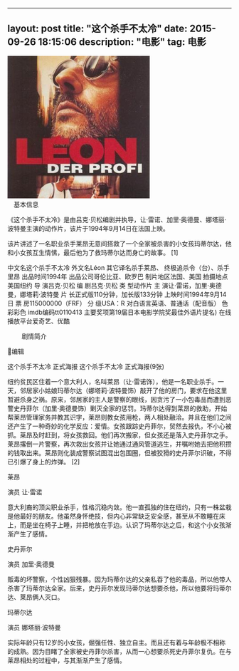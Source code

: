  ---
layout: post
title: "这个杀手不太冷"
date: 2015-09-26 18:15:06 
description: "电影"
tag: 电影
---


<div>
<img src="/images/7.jpg">
	</div>
　基本信息 


《这个杀手不太冷》是由吕克·贝松编剧并执导，让·雷诺、加里·奥德曼、娜塔丽·波特曼主演的动作片，该片于1994年9月14日在法国上映。

该片讲述了一名职业杀手莱昂无意间搭救了一个全家被杀害的小女孩玛蒂尔达，他和小女孩互生情愫，最后他为了救玛蒂尔达而身亡的故事。 [1]  

中文名这个杀手不太冷 外文名Léon 其它译名杀手莱昂、 终极追杀令（台）、杀手里昂 出品时间1994年 出品公司哥伦比亚、欧罗巴 制片地区法国、美国 拍摄地点美国纽约 导    演吕克·贝松 编    剧吕克·贝松 类    型动作片 主    演让·雷诺，加里·奥德曼，娜塔莉·波特曼 片    长正式版110分钟，加长版133分钟 上映时间1994年9月14日 票    房115000000（FRF） 分    级USA：R 对白语言英语、普通话（配音版） 色    彩彩色 imdb编码tt0110413 主要奖项第19届日本电影学院奖最佳外语片提名) 在线播放平台爱奇艺、优酷 

　　
剧情简介

编辑



这个杀手不太冷 正式海报
这个杀手不太冷 正式海报(9张) 




纽约贫民区住着一个意大利人，名叫莱昂（让·雷诺饰），他是一名职业杀手。一天，邻居家小姑娘玛蒂尔达（娜塔莉·波特曼饰）敲开了他的房门，要求在他这里暂避杀身之祸。原来，邻居家的主人是警察的眼线，因贪污了一小包毒品而遭到恶警史丹菲尔（加里·奥德曼饰）剿灭全家的惩罚。玛蒂尔达得到莱昂的救助，开始帮莱昂管理家务并教其识字，莱昂则教女孩用枪，两人相处融洽。并且在他们之间还产生了一种奇妙的化学反应：爱情。女孩跟踪史丹菲尔，贸然去报仇，不小心被抓。莱昂及时赶到，将女孩救回。他们再次搬家，但女孩还是落入史丹菲尔之手。莱昂撂倒一片警察，再次救出女孩并让她通过通风管道逃生，并嘱咐她去把他积攒的钱取出来。莱昂则化装成警察试图混出包围圈，但被狡猾的史丹菲尔识破，不得已引爆了身上的炸弹。 [2]  

莱昂  

演员 让·雷诺  


意大利裔的顶尖职业杀手，性格沉稳内敛。他一直孤独的住在纽约，只有一株盆栽是他最好的朋友。他虽然身怀绝技，但内心非常缺乏安全感，甚至从不敢睡在床上，而是坐在椅子上睡，并把枪放在手边。认识了玛蒂尔达之后，和这个小女孩渐渐产生了感情。 

史丹菲尔  

演员 加里·奥德曼  


贩毒的坏警察，个性凶狠残暴。因为玛蒂尔达的父亲私吞了他的毒品，所以他带人杀害了玛蒂尔达全家。后来，史丹菲尔发现玛蒂尔达想要杀他，所以他要将玛蒂尔达、莱昂俩人灭口。 

 

 玛蒂尔达  

演员 娜塔丽·波特曼  


实际年龄只有12岁的小女孩，倔强任性、独立自主。而且还有着与年龄极不相称的成熟。因为目睹了全家被史丹菲尔杀害，从而一心想要杀死史丹菲尔复仇。在与莱昂相处的过程中，与其渐渐产生了感情。
     

 
